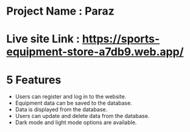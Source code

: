 # Project Name : Paraz
# Live site Link : https://sports-equipment-store-a7db9.web.app/

# 5 Features 
- Users can register and log in to the website.
- Equipment data can be saved to the database.
- Data is displayed from the database.
- Users can update and delete data from the database.
- Dark mode and light mode options are available.
